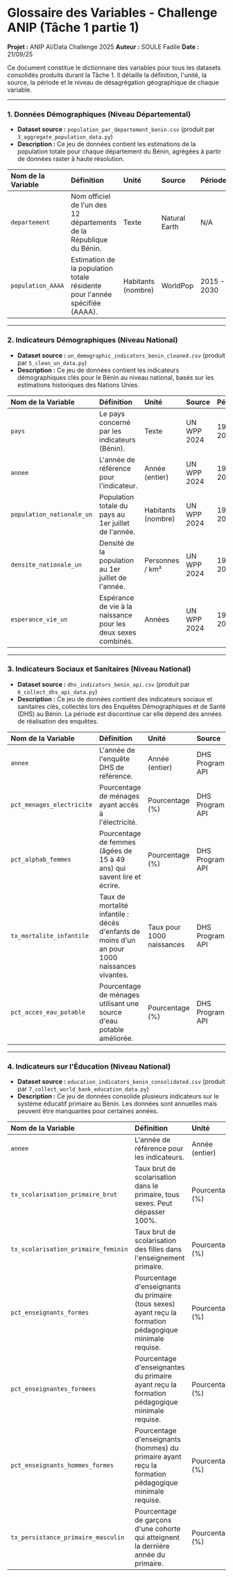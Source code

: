 # Glossaire des Variables - Challenge ANIP (Tâche 1 partie 1)

**Projet :** ANIP AI/Data Challenge 2025
**Auteur :** SOULE Fadile
**Date :** 21/09/25

Ce document constitue le dictionnaire des variables pour tous les datasets consolidés produits durant la Tâche 1. Il détaille la définition, l'unité, la source, la période et le niveau de désagrégation géographique de chaque variable.

---

### 1. Données Démographiques (Niveau Départemental)
*   **Dataset source :** `population_par_departement_benin.csv` (produit par `3_aggregate_population_data.py`)
*   **Description :** Ce jeu de données contient les estimations de la population totale pour chaque département du Bénin, agrégées à partir de données raster à haute résolution.

| Nom de la Variable | Définition | Unité | Source | Période | Géographie |
| :--- | :--- | :--- | :--- | :--- | :--- |
| `departement` | Nom officiel de l'un des 12 départements de la République du Bénin. | Texte | Natural Earth | N/A | Département |
| `population_AAAA` | Estimation de la population totale résidente pour l'année spécifiée (AAAA). | Habitants (nombre) | WorldPop | 2015 - 2030 | Département |

---

### 2. Indicateurs Démographiques (Niveau National)
*   **Dataset source :** `un_demographic_indicators_benin_cleaned.csv` (produit par `5_clean_un_data.py`)
*   **Description :** Ce jeu de données contient les indicateurs démographiques clés pour le Bénin au niveau national, basés sur les estimations historiques des Nations Unies.

| Nom de la Variable | Définition | Unité | Source | Période | Géographie |
| :--- | :--- | :--- | :--- | :--- | :--- |
| `pays` | Le pays concerné par les indicateurs (Bénin). | Texte | UN WPP 2024 | 1950 - 2023 | National |
| `annee` | L'année de référence pour l'indicateur. | Année (entier) | UN WPP 2024 | 1950 - 2023 | National |
| `population_nationale_un` | Population totale du pays au 1er juillet de l'année. | Habitants (nombre) | UN WPP 2024 | 1950 - 2023 | National |
| `densite_nationale_un` | Densité de la population au 1er juillet de l'année. | Personnes / km² | UN WPP 2024 | 1950 - 2023 | National |
| `esperance_vie_un` | Espérance de vie à la naissance pour les deux sexes combinés. | Années | UN WPP 2024 | 1950 - 2023 | National |

---

### 3. Indicateurs Sociaux et Sanitaires (Niveau National)
*   **Dataset source :** `dhs_indicators_benin_api.csv` (produit par `6_collect_dhs_api_data.py`)
*   **Description :** Ce jeu de données contient des indicateurs sociaux et sanitaires clés, collectés lors des Enquêtes Démographiques et de Santé (DHS) au Bénin. La période est discontinue car elle dépend des années de réalisation des enquêtes.

| Nom de la Variable | Définition | Unité | Source | Période | Géographie |
| :--- | :--- | :--- | :--- | :--- | :--- |
| `annee` | L'année de l'enquête DHS de référence. | Année (entier) | DHS Program API | Discontinue | National |
| `pct_menages_electricite` | Pourcentage de ménages ayant accès à l'électricité. | Pourcentage (%) | DHS Program API | Discontinue | National |
| `pct_alphab_femmes` | Pourcentage de femmes (âgées de 15 à 49 ans) qui savent lire et écrire. | Pourcentage (%) | DHS Program API | Discontinue | National |
| `tx_mortalite_infantile` | Taux de mortalité infantile : décès d'enfants de moins d'un an pour 1000 naissances vivantes. | Taux pour 1000 naissances | DHS Program API | Discontinue | National |
| `pct_acces_eau_potable` | Pourcentage de ménages utilisant une source d'eau potable améliorée. | Pourcentage (%) | DHS Program API | Discontinue | National |

---

### 4. Indicateurs sur l'Éducation (Niveau National)
*   **Dataset source :** `education_indicators_benin_consolidated.csv` (produit par `7_collect_world_bank_education_data.py`)
*   **Description :** Ce jeu de données consolide plusieurs indicateurs sur le système éducatif primaire au Bénin. Les données sont annuelles mais peuvent être manquantes pour certaines années.

| Nom de la Variable | Définition | Unité | Source | Période | Géographie |
| :--- | :--- | :--- | :--- | :--- | :--- |
| `annee` | L'année de référence pour les indicateurs. | Année (entier) | Banque Mondiale | 1971 - 2021 (discontinue) | National |
| `tx_scolarisation_primaire_brut` | Taux brut de scolarisation dans le primaire, tous sexes. Peut dépasser 100%. | Pourcentage (%) | Banque Mondiale | 1971 - 2021 (discontinue) | National |
| `tx_scolarisation_primaire_feminin` | Taux brut de scolarisation des filles dans l'enseignement primaire. | Pourcentage (%) | Banque Mondiale | 1971 - 2021 (discontinue) | National |
| `pct_enseignants_formes` | Pourcentage d'enseignants du primaire (tous sexes) ayant reçu la formation pédagogique minimale requise. | Pourcentage (%) | Banque Mondiale | 1971 - 2021 (discontinue) | National |
| `pct_enseignantes_formees` | Pourcentage d'enseignantes du primaire ayant reçu la formation pédagogique minimale requise. | Pourcentage (%) | Banque Mondiale | 1971 - 2021 (discontinue) | National |
| `pct_enseignants_hommes_formes` | Pourcentage d'enseignants (hommes) du primaire ayant reçu la formation pédagogique minimale requise. | Pourcentage (%) | Banque Mondiale | 1971 - 2021 (discontinue) | National |
| `tx_persistance_primaire_masculin`| Pourcentage de garçons d'une cohorte qui atteignent la dernière année du primaire. | Pourcentage (%) | Banque Mondiale | 1971 - 2021 (discontinue) | National |